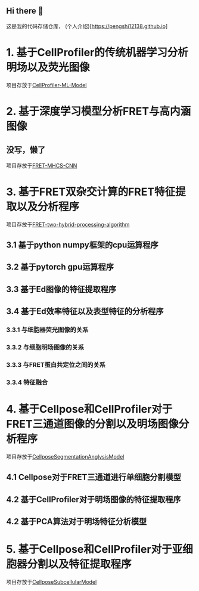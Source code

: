 ## Hi there 👋
这是我的代码存储仓库， (个人介绍)[https://pengshi12138.github.io]
# 1. 基于CellProfiler的传统机器学习分析明场以及荧光图像
项目存放于[CellProfiler-ML-Model](https://github.com/College-of-Biophotonics-SCNU/CellProfiler-ML-Model)

# 2. 基于深度学习模型分析FRET与高内涵图像
## 没写，懒了
项目存放于[FRET-MHCS-CNN](https://github.com/College-of-Biophotonics-SCNU/FRET-MHCS-CNN)
# 3. 基于FRET双杂交计算的FRET特征提取以及分析程序
项目存放于[FRET-two-hybrid-processing-algorithm](https://github.com/College-of-Biophotonics-SCNU/FRET-two-hybrid-processing-algorithm)
## 3.1 基于python numpy框架的cpu运算程序
## 3.2 基于pytorch gpu运算程序
## 3.3 基于Ed图像的特征提取程序
## 3.4 基于Ed效率特征以及表型特征的分析程序
### 3.3.1 与细胞器荧光图像的关系
### 3.3.2 与细胞明场图像的关系
### 3.3.3 与FRET蛋白共定位之间的关系
### 3.3.4 特征融合

# 4. 基于Cellpose和CellProfiler对于FRET三通道图像的分割以及明场图像分析程序
项目存放于[CellposeSegmentationAnglysisModel](https://github.com/College-of-Biophotonics-SCNU/CellposeSegmentationAnglysisModel)
## 4.1 Cellpose对于FRET三通道进行单细胞分割模型
## 4.2 基于CellProfiler对于明场图像的特征提取程序
## 4.2 基于PCA算法对于明场特征分析模型

# 5. 基于Cellpose和CellProfiler对于亚细胞器分割以及特征提取程序
项目存放于[CellposeSubcellularModel](https://github.com/College-of-Biophotonics-SCNU/CellposeSubcellularModel)
<!--

**Here are some ideas to get you started:**

🙋‍♀️ A short introduction - what is your organization all about?
🌈 Contribution guidelines - how can the community get involved?
👩‍💻 Useful resources - where can the community find your docs? Is there anything else the community should know?
🍿 Fun facts - what does your team eat for breakfast?
🧙 Remember, you can do mighty things with the power of [Markdown](https://docs.github.com/github/writing-on-github/getting-started-with-writing-and-formatting-on-github/basic-writing-and-formatting-syntax)
-->
